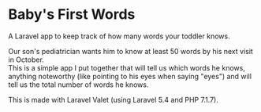 # Baby's First Words
A Laravel app to keep track of how many words your toddler knows.

Our son's pediatrician wants him to know at least 50 words by his next visit in October.  
This is a simple app I put together that will tell us which words he knows, 
anything noteworthy (like pointing to his eyes when saying "eyes") and will tell us the total number of words he knows.

This is made with Laravel Valet (using Laravel 5.4 and PHP 7.1.7).

